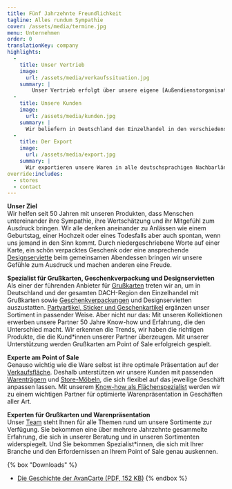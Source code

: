 ```yaml
---
title: Fünf Jahrzehnte Freundlichkeit
tagline: Alles rundum Sympathie
cover: /assets/media/termine.jpg
menu: Unternehmen
order: 0
translationKey: company
highlights:
  -
    title: Unser Vertrieb
    image:
      url: /assets/media/verkaufssituation.jpg
    summary: |
        Unser Vertrieb erfolgt über unsere eigene [Außendienstorganisation](/unternehmen/team/) mit über 50 Bezirksleiter*innen und Servicekräften in ganz Deutschland, die Sie vor Ort besuchen. Unsere Kunden bestellen außerdem rund um die Uhr über unseren [Online-Shop](https://www.avancarte-shop.de/).
  -
    title: Unsere Kunden
    image:
      url: /assets/media/kunden.jpg
    summary: |
      Wir beliefern in Deutschland den Einzelhandel in den verschiedensten Branchen. Dazu gehören u. a. PBS-Facheinzelhandel, Buchhandel, Geschenkboutiquen, Fachhandel der Kauf- und Warenhäuser, Tabak- und Zeitschriftengeschäfte, Gartencenter, Lebensmitteleinzelhandel und Postagenturen.
  -
    title: Der Export
    image:
      url: /assets/media/export.jpg
    summary: |
      Wir exportieren unsere Waren in alle deutschsprachigen Nachbarländer. Der Vertrieb erfolgt dort jeweils über ausgesuchte Distributoren.
override:includes:
  - stores
  - contact
---
```

**Unser Ziel**<br>
Wir helfen seit 50 Jahren mit unseren Produkten, dass Menschen untereinander ihre Sympathie, ihre Wertschätzung und ihr Mitgefühl zum Ausdruck bringen. Wir alle denken aneinander zu Anlässen wie einem Geburtstag, einer Hochzeit oder eines Todesfalls aber auch spontan, wenn uns jemand in den Sinn kommt. Durch niedergeschriebene Worte auf einer Karte, ein schön verpacktes Geschenk oder eine ansprechende [Designserviette](/sortiment/designservietten/) beim gemeinsamen Abendessen bringen wir unsere Gefühle zum Ausdruck und machen anderen eine Freude.

**Spezialist für Grußkarten, Geschenkverpackung und Designservietten**<br>
Als einer der führenden Anbieter für [Grußkarten](/sortiment/grusskarten/) treten wir an, um in Deutschland und der gesamten DACH-Region den Einzelhandel mit Grußkarten sowie [Geschenkverpackungen](/sortiment/geschenkverpackungen/) und Designservietten auszustatten. [Partyartikel, Sticker und Geschenkartikel](/sortiment/beiprogramm/) ergänzen unser Sortiment in passender Weise. Aber nicht nur das: Mit unseren Kollektionen erwerben unsere Partner 50 Jahre Know-how und Erfahrung, die den Unterschied macht. Wir erkennen die Trends, wir haben die richtigen Produkte, die die Kund*innen unserer Partner überzeugen. Mit unserer Unterstützung werden Grußkarten am Point of Sale erfolgreich gespielt.

**Experte am Point of Sale**<br>
Genauso wichtig wie die Ware selbst ist ihre optimale Präsentation auf der [Verkaufsfläche](/point-of-sale/). Deshalb unterstützen wir unsere Kunden mit passenden [Warenträgern](/point-of-sale/displays/) und [Store-Möbeln](/point-of-sale/verkaufsmoebel/), die sich flexibel auf das jeweilige Geschäft anpassen lassen. Mit unserem [Know-how als Flächenspezialist](/service/) werden wir zu einem wichtigen Partner für optimierte Warenpräsentation in Geschäften aller Art.

**Experten für Grußkarten und Warenpräsentation**<br>
Unser [Team](/unternehmen/team/) steht Ihnen für alle Themen rund um unsere Sortimente zur Verfügung. Sie bekommen eine über mehrere Jahrzehnte gesammelte Erfahrung, die sich in unserer Beratung und in unseren Sortimenten widerspiegelt. Und Sie bekommen Spezialist*innen, die sich mit Ihrer Branche und den Erfordernissen an Ihrem Point of Sale genau auskennen.

{% box "Downloads" %}
- [Die Geschichte der AvanCarte (PDF, 152 KB)](/assets/media/geschichte.pdf)
{% endbox %}

